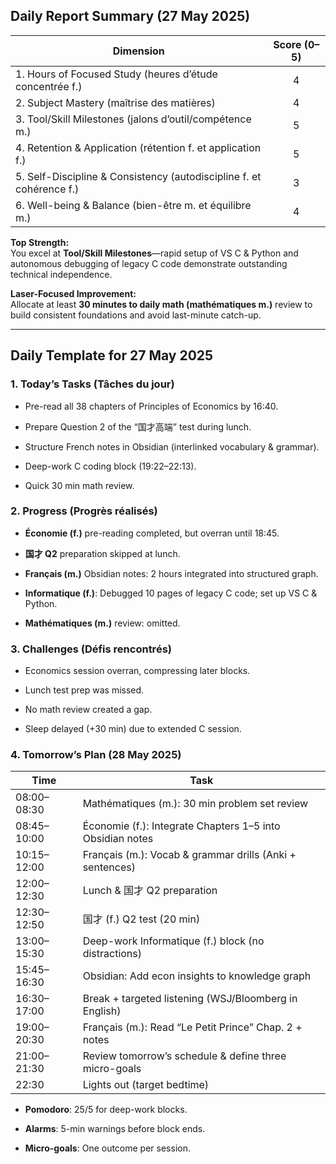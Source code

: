 ## **Daily Report Summary (27 May 2025)**

|Dimension|Score (0–5)|
|---|:-:|
|1. Hours of Focused Study (heures d’étude concentrée f.)|4|
|2. Subject Mastery (maîtrise des matières)|4|
|3. Tool/Skill Milestones (jalons d’outil/compétence m.)|5|
|4. Retention & Application (rétention f. et application f.)|5|
|5. Self-Discipline & Consistency (autodiscipline f. et cohérence f.)|3|
|6. Well-being & Balance (bien-être m. et équilibre m.)|4|

**Top Strength:**  
You excel at **Tool/Skill Milestones**—rapid setup of VS C & Python and autonomous debugging of legacy C code demonstrate outstanding technical independence.

**Laser-Focused Improvement:**  
Allocate at least **30 minutes to daily math (mathématiques m.)** review to build consistent foundations and avoid last-minute catch-up.

---

## **Daily Template for 27 May 2025**

### 1. Today’s Tasks (Tâches du jour)

- Pre-read all 38 chapters of Principles of Economics by 16:40.
    
- Prepare Question 2 of the “国才高端” test during lunch.
    
- Structure French notes in Obsidian (interlinked vocabulary & grammar).
    
- Deep-work C coding block (19:22–22:13).
    
- Quick 30 min math review.
    

### 2. Progress (Progrès réalisés)

- **Économie (f.)** pre-reading completed, but overran until 18:45.
    
- **国才 Q2** preparation skipped at lunch.
    
- **Français (m.)** Obsidian notes: 2 hours integrated into structured graph.
    
- **Informatique (f.)**: Debugged 10 pages of legacy C code; set up VS C & Python.
    
- **Mathématiques (m.)** review: omitted.
    

### 3. Challenges (Défis rencontrés)

- Economics session overran, compressing later blocks.
    
- Lunch test prep was missed.
    
- No math review created a gap.
    
- Sleep delayed (+30 min) due to extended C session.
    

### 4. Tomorrow’s Plan (28 May 2025)

|Time|Task|
|---|---|
|08:00–08:30|Mathématiques (m.): 30 min problem set review|
|08:45–10:00|Économie (f.): Integrate Chapters 1–5 into Obsidian notes|
|10:15–12:00|Français (m.): Vocab & grammar drills (Anki + sentences)|
|12:00–12:30|Lunch & 国才 Q2 preparation|
|12:30–12:50|国才 (f.) Q2 test (20 min)|
|13:00–15:30|Deep-work Informatique (f.) block (no distractions)|
|15:45–16:30|Obsidian: Add econ insights to knowledge graph|
|16:30–17:00|Break + targeted listening (WSJ/Bloomberg in English)|
|19:00–20:30|Français (m.): Read “Le Petit Prince” Chap. 2 + notes|
|21:00–21:30|Review tomorrow’s schedule & define three micro-goals|
|22:30|Lights out (target bedtime)|

- **Pomodoro**: 25/5 for deep-work blocks.
    
- **Alarms**: 5-min warnings before block ends.
    
- **Micro-goals**: One outcome per session.
    
